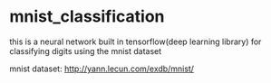 # mnist_classification
this is a neural network built in tensorflow(deep learning library) for classifying digits using the mnist dataset

mnist dataset: http://yann.lecun.com/exdb/mnist/

